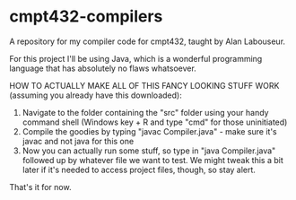 # cmpt432-compilers
A repository for my compiler code for cmpt432, taught by Alan Labouseur.

For this project I'll be using Java, which is a wonderful programming language that has absolutely no flaws whatsoever.

HOW TO ACTUALLY MAKE ALL OF THIS FANCY LOOKING STUFF WORK (assuming you already have this downloaded):
1. Navigate to the folder containing the "src" folder using your handy command shell (Windows key + R and type "cmd" for those uninitiated)
2. Compile the goodies by typing "javac Compiler.java" - make sure it's javac and not java for this one
3. Now you can actually run some stuff, so type in "java Compiler.java" followed up by whatever file we want to test. We might tweak this a bit later if it's needed to access project files, though, so stay alert.

That's it for now.
